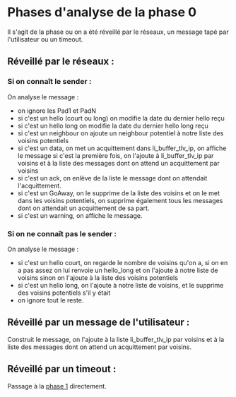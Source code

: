 # Phases d'analyse de la phase 0
Il s'agit de la phase ou on a été réveillé par le réseaux, un message tapé par l'utilisateur ou un timeout.

## Réveillé par le réseaux :

### Si on connaît le sender :
On analyse le message :
- on ignore les Pad1 et PadN
- si c'est un hello (court ou long) on modifie la date du dernier hello reçu
- si c'est un hello long on modifie la date du dernier hello long reçu
- si c'est un neighbour on ajoute un neighbour potentiel à notre liste des voisins potentiels
- si c'est un data, on met un acquittement dans li_buffer_tlv_ip, on affiche le message si c'est la première fois, on l'ajoute à li_buffer_tlv_ip par voisins et à la liste des messages dont on attend un acquittement par voisins
- si c'est un ack, on enlève de la liste le message dont on attendait l'acquittement.
- si c'est un GoAway, on le supprime de la liste des voisins et on le met dans les voisins potentiels, on supprime également tous les messages dont on attendait un acquittement de sa part.
- si c'est un warning, on affiche le message.

### Si on ne connaît pas le sender :
On analyse le message :
- si c'est un hello court, on regarde le nombre de voisins qu'on a, si on en a pas assez on lui renvoie un hello_long et on l'ajoute à notre liste de voisins sinon on l'ajoute à la liste des voisins potentiels
- si c'est un hello long, on l'ajoute à notre liste de voisins, et le supprime des voisins potentiels s'il y était
- on ignore tout le reste.  

## Réveillé par un message de l'utilisateur :
Construit le message, on l'ajoute à la liste li_buffer_tlv_ip par voisins et à la liste des messages dont on attend un acquittement par voisins.


## Réveillé par un timeout :
Passage à la [phase 1](Phase1_Analyse.md) directement.
